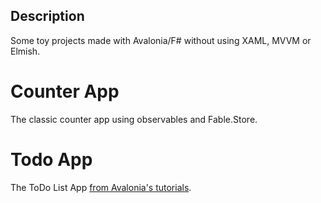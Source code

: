 ## Description

Some toy projects made with Avalonia/F# without using XAML, MVVM or Elmish.

# Counter App

The classic counter app using observables and Fable.Store.

# Todo App

The ToDo List App [from Avalonia's tutorials](https://docs.avaloniaui.net/tutorials/todo-list-app).
